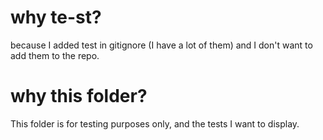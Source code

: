 # why te-st?
because I added test in gitignore (I have a lot of them) and I don't want to add them to the repo. 

# why this folder?
This folder is for testing purposes only, and the tests I want to display.